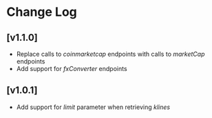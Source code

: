 # Change Log

## [v1.1.0]
* Replace calls to _coinmarketcap_ endpoints with calls to _marketCap_ endpoints
* Add support for _fxConverter_ endpoints

## [v1.0.1]
* Add support for _limit_ parameter when retrieving _klines_
